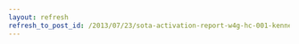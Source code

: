 ```yaml
---
layout: refresh
refresh_to_post_id: /2013/07/23/sota-activation-report-w4g-hc-001-kennesaw-mountain
---
```

